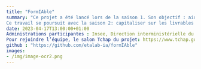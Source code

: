 ```yaml
---
title: "FormIAble"
summary: "Ce projet a été lancé lors de la saison 1. Son objectif : aider les administrations à exploiter en masse des documents administratifs sous des formats non directement exploitables (PDF scannés, images, etc.). L’information contenue dans ces documents, pour être exploitée, doit passer par une étape d’extraction et de structuration de l’information, qui est vite très chronophage si elle est réalisée à la main, d’où l’idée d’automatiser ce type de tâches.
Ce travail se poursuit avec la saison 2: capitaliser sur les livrables de la saison 1 et aller plus loin en traitant un autre cas d’usage : l’extraction des données de formulaires."
date: 2023-04-17T13:00:00+01:00
Administrations participantes : Insee, Direction interministérielle du numérique, ministère des Armées, ministère de l’Intérieur, Haute Autorité de Santé, Ministère de la Justice
Pour rejoindre l’équipe, le salon Tchap du projet: https://www.tchap.gouv.fr/#/room/#OCR10L9812RXBYB:agent.interieur.tchap.gouv.fr
github : "https://github.com/etalab-ia/formIAble"
images:
- /img/image-ocr2.png
---
```


